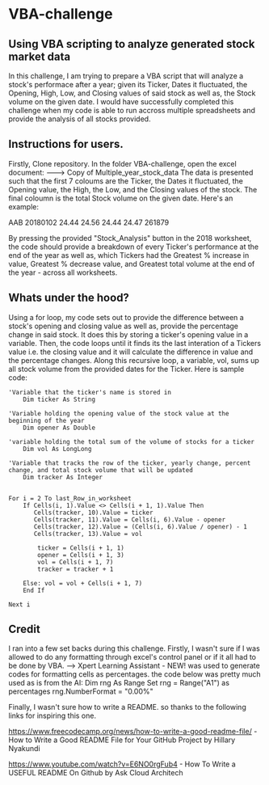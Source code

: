 # VBA-challenge

## Using VBA scripting to analyze generated stock market data
In this challenge, I am trying to prepare a VBA script that will analyze a stock's performace after a year; given its Ticker, Dates it fluctuated, the Opening, High, Low, and Closing values of said stock as well as, the Stock volume on the given date.  I would have successfully completed this challenge when my code is able to run accross multiple spreadsheets and provide the analysis of all stocks provided.

## Instructions for users.
Firstly, Clone repository.
In the folder VBA-challenge, open the excel document:
---> Copy of Multiple_year_stock_data
The data is presented such that the first 7 coloums are the Ticker, the Dates it fluctuated, the Opening value, the High, the Low, and the Closing values of the stock. The final coloumn is the total Stock volume on the given date. Here's an example:

<ticker>   <date>	 <open> 	<high>	<low>	<close>	    <vol>
AAB	       20180102   24.44	    24.56	24.44	24.47	    261879

By pressing the provided "Stock_Analysis" button in the 2018 worksheet, the code should provide a breakdown of every Ticker's performance at the end of the year as well as, which Tickers had the Greatest % increase in value, Greatest % decrease value, and Greatest total volume at the end of the year - across all worksheets.

## Whats under the hood?
Using a for loop, my code sets out to provide the difference between a stock's opening and closing value as well as, provide the percentage change in said stock. It does this by storing a ticker's opening value in a variable. Then, the code loops until it finds its the last interation of a Tickers value i.e. the closing value and it will calculate the difference in value and the percentage changes. Along this recursive loop, a variable, vol, sums up all stock volume from the provided dates for the Ticker. Here is sample code:

    'Variable that the ticker's name is stored in
        Dim ticker As String

    'Variable holding the opening value of the stock value at the beginning of the year
        Dim opener As Double   

    'variable holding the total sum of the volume of stocks for a ticker
        Dim vol As LongLong
        
    'Variable that tracks the row of the ticker, yearly change, percent change, and total stock volume that will be updated
        Dim tracker As Integer


    For i = 2 To last_Row_in_worksheet
        If Cells(i, 1).Value <> Cells(i + 1, 1).Value Then
           Cells(tracker, 10).Value = ticker
           Cells(tracker, 11).Value = Cells(i, 6).Value - opener
           Cells(tracker, 12).Value = (Cells(i, 6).Value / opener) - 1
           Cells(tracker, 13).Value = vol                       
            
            ticker = Cells(i + 1, 1)
            opener = Cells(i + 1, 3)
            vol = Cells(i + 1, 7)
            tracker = tracker + 1
        
        Else: vol = vol + Cells(i + 1, 7)
        End If
        
    Next i


## Credit
I ran into a few set backs during this challenge. 
Firstly, I wasn't sure if I was allowed to do any formatting through excel's control panel or if it all had to be done by VBA.
--> Xpert Learning Assistant - NEW! was used to generate codes for formatting cells as percentages. the code below was pretty much used as is from the AI:
Dim rng As Range
    Set rng = Range("A1") as percentages
    rng.NumberFormat = "0.00%"

Finally, I wasn't sure how to write a README. so thanks to the following links for inspiring this one.

 https://www.freecodecamp.org/news/how-to-write-a-good-readme-file/ -How to Write a Good README File for Your GitHub Project by Hillary Nyakundi

 https://www.youtube.com/watch?v=E6NO0rgFub4 - How To Write a USEFUL README On Github by Ask Cloud Architech
